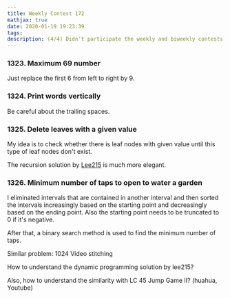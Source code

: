 ```yaml
---
title: Weekly Contest 172
mathjax: true
date: 2020-01-19 19:23:39
tags:
description: (4/4) Didn't participate the weekly and biweekly contests of last week. Not in good shape. Finished this week's contest with about 10 mins left.
---
```


### 1323. Maximum 69 number

Just replace the first 6 from left to right by 9.

### 1324. Print words vertically

Be careful about the trailing spaces.

### 1325. Delete leaves with a given value

My idea is to check whether there is leaf nodes with given value until this type of leaf nodes don't exist.

The recursion solution by [Lee215](https://leetcode.com/problems/delete-leaves-with-a-given-value/discuss/484264/JavaC%2B%2BPython-Recursion-Solution) is much more elegant.

### 1326. Minimum number of taps to open to water a garden

I eliminated intervals that are contained in another interval and then sorted the intervals increasingly based on the starting point and decreasingly based on the ending point. Also the starting point needs to be truncated to 0 if it's negative. 

After that, a binary search method is used to find the minimum number of taps. 

Similar problem: 1024 Video stitching

How to understand the dynamic programming solution by lee215?

Also, how to understand the similarity with LC 45 Jump Game II? (huahua, Youtube)

